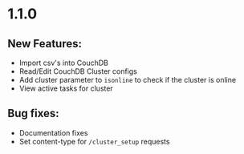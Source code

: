 # 1.1.0

## New Features:

  * Import csv's into CouchDB
  * Read/Edit CouchDB Cluster configs
  * Add cluster  parameter to `isonline` to check if the cluster is online
  * View active tasks for cluster

## Bug fixes:

  * Documentation fixes
  * Set content-type for `/cluster_setup` requests
